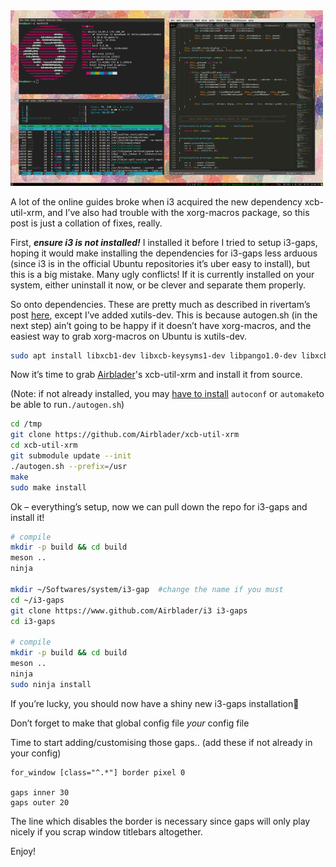<img src="installing-i3-gaps-on-Ubuntu.assets/2017-09-03-200027_1920x1079_scrot.png" alt="2017-09-03-200027_1920x1079_scrot" style="zoom:50%;" />

A lot of the online guides broke when i3 acquired the new dependency xcb-util-xrm, and I’ve also had trouble with the xorg-macros package, so this post is just a collation of fixes, really.

First, ***ensure i3 is not installed!*** I installed it before I tried to setup i3-gaps, hoping it would make installing the dependencies for i3-gaps less arduous (since i3 is in the official Ubuntu repositories it’s uber easy to install), but this is a big mistake. Many ugly conflicts! If it is currently installed on your system, either uninstall it now, or be clever and separate them properly.

So onto dependencies. These are pretty much as described in rivertam’s post [here](https://github.com/Airblader/i3/issues/82), except I’ve added xutils-dev. This is because autogen.sh (in the next step) ain’t going to be happy if it doesn’t have xorg-macros, and the easiest way to grab xorg-macros on Ubuntu is xutils-dev.

```bash
sudo apt install libxcb1-dev libxcb-keysyms1-dev libpango1.0-dev libxcb-util0-dev libxcb-icccm4-dev libyajl-dev libstartup-notification0-dev libxcb-randr0-dev libev-dev libxcb-cursor-dev libxcb-xinerama0-dev libxcb-xkb-dev libxkbcommon-dev libxkbcommon-x11-dev xutils-dev libxcb-shape0-dev libxcb-xrm-dev libxcb-xrm0 autoconf automake
```

Now it’s time to grab [Airblader](https://github.com/Airblader)'s xcb-util-xrm and install it from source.

(Note: if not already installed, you may [have to install](https://github.com/buffer/pylibemu/issues/24) `autoconf` or `automake`to be able to run`./autogen.sh`)

```bash
cd /tmp
git clone https://github.com/Airblader/xcb-util-xrm
cd xcb-util-xrm
git submodule update --init
./autogen.sh --prefix=/usr
make
sudo make install
```

Ok – everything’s setup, now we can pull down the repo for i3-gaps and install it!

```bash
# compile
mkdir -p build && cd build
meson ..
ninja

mkdir ~/Softwares/system/i3-gap  #change the name if you must
cd ~/i3-gaps
git clone https://www.github.com/Airblader/i3 i3-gaps
cd i3-gaps

# compile
mkdir -p build && cd build
meson ..
ninja
sudo ninja install
```

If you’re lucky, you should now have a shiny new i3-gaps installation🙂

Don’t forget to make that global config file *your* config file

Time to start adding/customising those gaps.. (add these if not already in your config)

```
for_window [class="^.*"] border pixel 0

gaps inner 30
gaps outer 20
```

The line which disables the border is necessary since gaps will only play nicely if you scrap window titlebars altogether.

Enjoy!